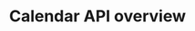 ---
sidebar_label: API overview
title: Calendar API overview
description: DHTMLX Calendar is a smart datepicker solution for websites or applications that allows selecting dates, ranges of dates, and time. It's easily configurable and highly customizable.
---